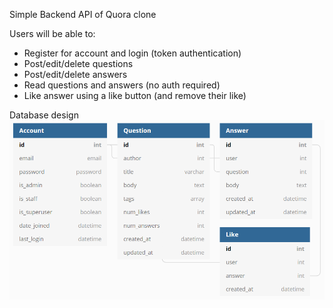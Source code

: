 Simple Backend API of Quora clone

Users will be able to:
- Register for account and login (token authentication)
- Post/edit/delete questions
- Post/edit/delete answers
- Read questions and answers (no auth required)
- Like answer using a like button (and remove their like)

Database design
![Database Design](readme_assets/database_design.PNG)

